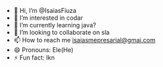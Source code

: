 - 👋 Hi, I’m @IsaiasFiuza
- 👀 I’m interested in codar
- 🌱 I’m currently learning java?
- 💞️ I’m looking to collaborate on sla
- 📫 How to reach me isaiasmepresarial@gmai.com
- 😄 Pronouns: Ele(He)
- ⚡ Fun fact: Ikn

<!---
IsaiasFiuza/IsaiasFiuza is a ✨ special ✨ repository because its `README.md` (this file) appears on your GitHub profile.
You can click the Preview link to take a look at your changes.
--->
